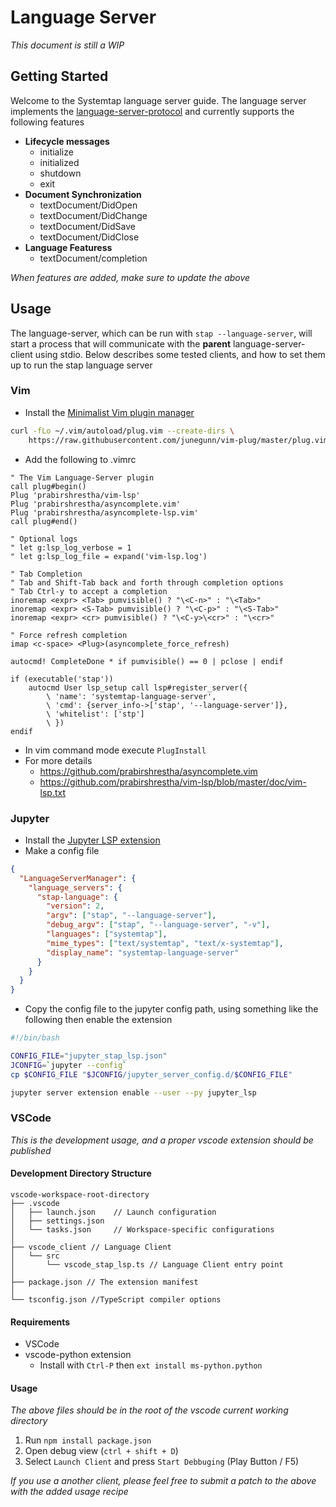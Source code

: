 # Language Server
*This document is still a WIP*

## Getting Started
Welcome to the Systemtap language server guide. The language server implements the [language-server-protocol](https://microsoft.github.io/language-server-protocol/specifications/lsp/3.17/specification/) and currently supports the following features
* **Lifecycle messages**
  * initialize
  * initialized
  * shutdown
  * exit 
* **Document Synchronization**
  * textDocument/DidOpen
  * textDocument/DidChange
  * textDocument/DidSave
  * textDocument/DidClose
* **Language Featuress**
  * textDocument/completion

*When features are added, make sure to update the above*

## Usage
The language-server, which can be run with `stap --language-server`, will start a process that will communicate 
with the **parent** language-server-client using stdio. Below describes some tested clients, and how to set them up to run the stap language server

### Vim
- Install the [Minimalist Vim plugin manager](https://github.com/junegunn/vim-plug)
```bash
curl -fLo ~/.vim/autoload/plug.vim --create-dirs \
    https://raw.githubusercontent.com/junegunn/vim-plug/master/plug.vim
```
- Add the following to .vimrc
```vim
" The Vim Language-Server plugin
call plug#begin()
Plug 'prabirshrestha/vim-lsp'
Plug 'prabirshrestha/asyncomplete.vim'
Plug 'prabirshrestha/asyncomplete-lsp.vim'
call plug#end()

" Optional logs
" let g:lsp_log_verbose = 1
" let g:lsp_log_file = expand('vim-lsp.log')

" Tab Completion
" Tab and Shift-Tab back and forth through completion options
" Tab Ctrl-y to accept a completion
inoremap <expr> <Tab> pumvisible() ? "\<C-n>" : "\<Tab>"
inoremap <expr> <S-Tab> pumvisible() ? "\<C-p>" : "\<S-Tab>"
inoremap <expr> <cr> pumvisible() ? "\<C-y>\<cr>" : "\<cr>"

" Force refresh completion
imap <c-space> <Plug>(asyncomplete_force_refresh)

autocmd! CompleteDone * if pumvisible() == 0 | pclose | endif

if (executable('stap'))
    autocmd User lsp_setup call lsp#register_server({
        \ 'name': 'systemtap-language-server',
        \ 'cmd': {server_info->['stap', '--language-server']},
        \ 'whitelist': ['stp']
        \ })
endif
```
- In vim command mode execute `PlugInstall`
- For more details
    - https://github.com/prabirshrestha/asyncomplete.vim
    - https://github.com/prabirshrestha/vim-lsp/blob/master/doc/vim-lsp.txt

### Jupyter
* Install the [Jupyter LSP extension](https://github.com/jupyter-lsp/jupyterlab-lsp)
* Make a config file
```json
{
  "LanguageServerManager": {
    "language_servers": {
      "stap-language": {
        "version": 2,
        "argv": ["stap", "--language-server"],
        "debug_argv": ["stap", "--language-server", "-v"],
        "languages": ["systemtap"],
        "mime_types": ["text/systemtap", "text/x-systemtap"],
        "display_name": "systemtap-language-server"
      }
    }
  }
}
```
* Copy the config file to the jupyter config path, using something like the following
then enable the extension
```bash
#!/bin/bash

CONFIG_FILE="jupyter_stap_lsp.json"
JCONFIG=`jupyter --config`
cp $CONFIG_FILE "$JCONFIG/jupyter_server_config.d/$CONFIG_FILE"

jupyter server extension enable --user --py jupyter_lsp
```

### VSCode
*This is the development usage, and a proper vscode extension should be published*

#### Development Directory Structure
```
vscode-workspace-root-directory
├── .vscode
│   ├── launch.json    // Launch configuration
│   ├── settings.json  
│   └── tasks.json     // Workspace-specific configurations
│
├── vscode_client // Language Client
│   └── src
│       └── vscode_stap_lsp.ts // Language Client entry point
│
├── package.json // The extension manifest
│
└── tsconfig.json //TypeScript compiler options
```

#### Requirements
* VSCode
* vscode-python extension
    * Install with `Ctrl-P` then `ext install ms-python.python`

#### Usage
*The above files should be in the root of the vscode current working directory*
1. Run `npm install package.json`  
2. Open debug view (`ctrl + shift + D`)
3. Select `Launch Client` and press `Start Debbuging` (Play Button / F5)

*If you use a another client, please feel free to submit a patch to the above with the added usage recipe*